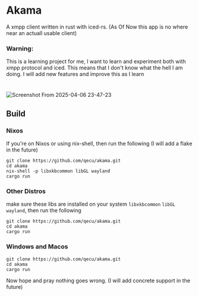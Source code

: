 # Akama
A xmpp client written in rust with iced-rs. (As Of Now this app is no where near an actuall usable client)
### Warning:
 This is a learning project for me, I want to learn and experiment both with xmpp protocol and iced. This means that I don't know what the hell I am doing. I will add new features and improve this as I learn
#


![Screenshot From 2025-04-06 23-47-23](https://github.com/user-attachments/assets/7c47ac23-8e09-43e6-a8a9-5c6c35913944)

## Build
### Nixos
If you're on Nixos or using nix-shell, then run the following (I will add a flake in the future)
```
git clone https://github.com/qecu/akama.git
cd akama
nix-shell -p libxkbcommon libGL wayland
cargo run
```
### Other Distros
make sure these libs are installed on your system `libxkbcommon` `libGL` `wayland`, then run the following
```
git clone https://github.com/qecu/akama.git
cd akama
cargo run
```
### Windows and Macos
```
git clone https://github.com/qecu/akama.git
cd akama
cargo run
```
Now hope and pray nothing goes wrong. (I will add concrete support in the future)
